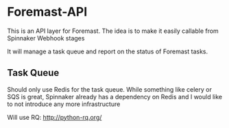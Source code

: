 # Foremast-API

This is an API layer for Foremast. The idea is to make it easily callable from Spinnaker Webhook stages

It will manage a task queue and report on the status of Foremast tasks.


## Task Queue

Should only use Redis for the task queue. While something like celery or SQS is great, Spinnaker
already has a dependency on Redis and I would like to not introduce any more infrastructure 

Will use RQ: http://python-rq.org/


